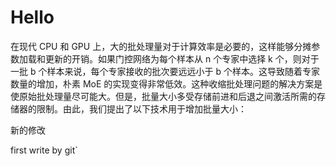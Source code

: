 ﻿# Hello
在现代 CPU 和 GPU 上，大的批处理量对于计算效率是必要的，这样能够分摊参数加载和更新的开销。如果门控网络为每个样本从 n 个专家中选择 k 个，则对于一批 b 个样本来说，每个专家接收的批次要远远小于 b 个样本。这导致随着专家数量的增加，朴素 MoE 的实现变得非常低效。这种收缩批处理问题的解决方案是使原始批处理量尽可能大。但是，批量大小多受存储前进和后退之间激活所需的存储器的限制。由此，我们提出了以下技术用于增加批量大小：

新的修改

first write by git`
